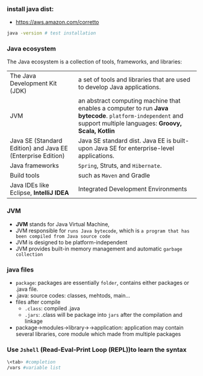 ### install java dist: 
- https://aws.amazon.com/corretto
```bash
java -version # test installation
```


### Java ecosystem
The Java ecosystem is a collection of tools, frameworks, and libraries:

|||
|-|-|
|The Java Development Kit (JDK)|a set of tools and libraries that are used to develop Java applications.|
|JVM|an abstract computing machine that enables a computer to run **Java bytecode**. `platform-independent` and support multiple languages: **Groovy, Scala, Kotlin**|
|Java SE (Standard Edition) and Java EE (Enterprise Edition)|Java SE standard dist. Java EE is built-upon Java SE for enterprise-level applications. |
|Java frameworks|`Spring`, Struts, and `Hibernate`. |
|Build tools |such as `Maven` and Gradle|
|Java IDEs like Eclipse, **IntelliJ IDEA**|Integrated Development Environments|

### JVM
- **JVM** stands for Java Virtual Machine, 
- JVM responsible for `runs Java bytecode`, which is `a program that has been compiled from Java source code`
- JVM is designed to be platform-independent
- JVM provides built-in memory management and automatic `garbage collection`

### java files
- `package`: packages are essentially `folder`, contains either packages or .java file.
- .java: source codes: classes, mehtods, main...
- files after compile
    - `.class`: compiled .java
    - `.jars`: .class will be package into `jars` after the compilation and linkage
- package->modules->library->->application: application may contain several libraries, core module which made from multiple packages


### Use `Jshell` (Read-Eval-Print Loop (REPL))to learn the syntax
```bash
\<tab> #completion
/vars #variable list
```